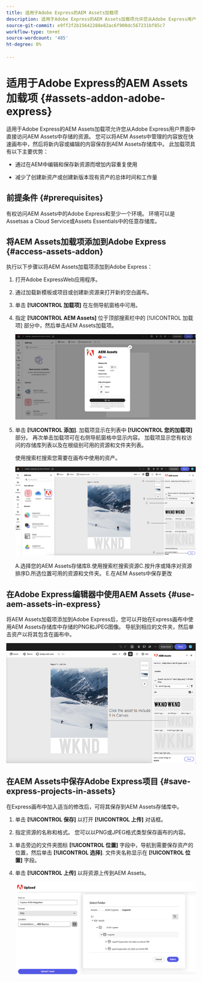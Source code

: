 ```yaml
---
title: 适用于Adobe Express的AEM Assets加载项
description: 适用于Adobe Express的AEM Assets加载项允许您从Adobe Express用户界面中直接访问AEM Assets中存储的资源。
source-git-commit: e9ff2f2b15642288e82ac6f900dc567231bf85c7
workflow-type: tm+mt
source-wordcount: '485'
ht-degree: 0%

---
```


# 适用于Adobe Express的AEM Assets加载项 {#assets-addon-adobe-express}

适用于Adobe Express的AEM Assets加载项允许您从Adobe Express用户界面中直接访问AEM Assets中存储的资源。 您可以将AEM Assets中管理的内容放在快速画布中，然后将新内容或编辑的内容保存到AEM Assets存储库中。 此加载项具有以下主要优势：

* 通过在AEM中编辑和保存新资源而增加内容重复使用

* 减少了创建新资产或创建新版本现有资产的总体时间和工作量

## 前提条件 {#prerequisites}

有权访问AEM Assets中的Adobe Express和至少一个环境。 环境可以是Assetsas a Cloud Service或Assets Essentials中的任意存储库。


## 将AEM Assets加载项添加到Adobe Express {#access-assets-addon}

执行以下步骤以将AEM Assets加载项添加到Adobe Express：

1. 打开Adobe ExpressWeb应用程序。

1. 通过加载新模板或项目或创建新资源来打开新的空白画布。

1. 单击 **[!UICONTROL 加载项]** 在左侧导航窗格中可用。

1. 指定 **[!UICONTROL AEM Assets]** 位于顶部搜索栏中的 [!UICONTROL 加载项] 部分中，然后单击AEM Assets加载项。

   ![AEM Assets加载项](assets/aem-assets-add-on.png)

1. 单击 **[!UICONTROL 添加]**. 加载项显示在列表中 **[!UICONTROL 您的加载项]** 部分。 再次单击加载项可在右侧导航窗格中显示内容。 加载项显示您有权访问的存储库列表以及在根级别可用的资源和文件夹列表。

   使用搜索栏搜索您需要在画布中使用的资产。

   ![在AEM Assets加载项中搜索资源](assets/assets-add-on-browse-assets.png)

   A.选择您的AEM Assets存储库B.使用搜索栏搜索资源C.按升序或降序对资源排序D.所选位置可用的资源和文件夹。 E.在AEM Assets中保存更改



## 在Adobe Express编辑器中使用AEM Assets {#use-aem-assets-in-express}

将AEM Assets加载项添加到Adobe Express后，您可以开始在Express画布中使用AEM Assets存储库中存储的PNG和JPEG图像。 导航到相应的文件夹，然后单击资产以将其包含在画布中。

![包含来自资产加载项的资产](assets/aem-assets-add-on-include-assets.png)


## 在AEM Assets中保存Adobe Express项目 {#save-express-projects-in-assets}

在Express画布中加入适当的修改后，可将其保存到AEM Assets存储库中。

1. 单击 **[!UICONTROL 保存]** 以打开 **[!UICONTROL 上传]** 对话框。
1. 指定资源的名称和格式。 您可以以PNG或JPEG格式类型保存画布的内容。

1. 单击旁边的文件夹图标 **[!UICONTROL 位置]** 字段中，导航到需要保存资产的位置，然后单击 **[!UICONTROL 选择]**. 文件夹名称显示在 **[!UICONTROL 位置]** 字段。

1. 单击 **[!UICONTROL 上传]** 以将资源上传到AEM Assets。

   ![在AEM中保存资源](assets/aem-assets-add-on-save.png)


